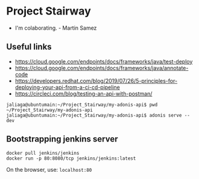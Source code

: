# Project Stairway

* I'm colaborating. - Martin Samez

## Useful links

* <https://cloud.google.com/endpoints/docs/frameworks/java/test-deploy>
* <https://cloud.google.com/endpoints/docs/frameworks/java/annotate-code>
* <https://developers.redhat.com/blog/2019/07/26/5-principles-for-deploying-your-api-from-a-ci-cd-pipeline>
* <https://circleci.com/blog/testing-an-api-with-postman/>

```console
jaliaga@ubuntumain:~/Project_Stairway/my-adonis-api$ pwd
~/Project_Stairway/my-adonis-api
jaliaga@ubuntumain:~/Project_Stairway/my-adonis-api$ adonis serve --dev
```

## Bootstrapping jenkins server

```console
docker pull jenkins/jenkins
docker run -p 80:8080/tcp jenkins/jenkins:latest
```

On the browser, use: `localhost:80`

